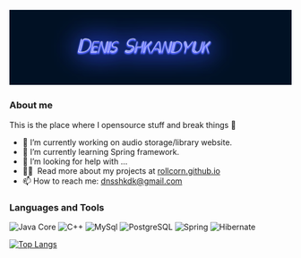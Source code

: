 <!--
**Rollcorn/Rollcorn** is a ✨ _special_ ✨ repository because its `README.md` (this file) appears on your GitHub profile.


- ⚡ Fun fact: ...
-->

![Header](https://github.com/Rollcorn/Rollcorn/blob/main/assets/scene.png)

### About me

This is the place where I opensource stuff and break things :rofl:

- 🔭 I’m currently working on audio storage/library website.
- 🌱 I’m currently learning Spring framework.
- 🤔 I’m looking for help with ...
- 👨‍💻 &nbsp;Read more about my projects at [rollcorn.github.io](https://rollcorn.github.io./)
- 📫 How to reach me: dnsshkdk@gmail.com

### Languages and Tools

![Java Core](https://img.shields.io/badge/-Java-gray?style=for-the-badge&logo=Java&logoColor=ff9129) 
![C++](https://img.shields.io/badge/-C++-gray?style=for-the-badge&logo=C%2b%2b&logoColor=36a8ff)
![MySql](https://img.shields.io/badge/-MySQL-gray?style=for-the-badge&logo=mysql&logoColor=ffed)
![PostgreSQL](https://img.shields.io/badge/-PostgreSQL-gray?style=for-the-badge&logo=PostgreSQL&logoColor=ffed)
![Spring](https://img.shields.io/badge/-Spring-gray?style=for-the-badge&logo=Spring&logoColor=36ff70)
![Hibernate](https://img.shields.io/badge/-Hibernate-gray?style=for-the-badge&logo=Hibernate&logoColor=ffca89)

[![Top Langs](https://github-readme-stats.vercel.app/api/top-langs/?username=rollcorn)](https://github.com/anuraghazra/github-readme-stats)

